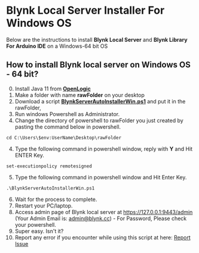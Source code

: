 # Blynk Local Server Installer For Windows OS

Below are the instructions to install **Blynk Local Server** and **Blynk Library For Arduino IDE** on a Windows-64 bit OS


## How to install Blynk local server on Windows OS - 64 bit?
0. Install Java 11 from **[OpenLogic](https://builds.openlogic.com/downloadJDK/openlogic-openjdk-jre/11.0.26+4/openlogic-openjdk-jre-11.0.26+4-windows-x64.msi)**
1. Make a folder with name **rawFolder** on your desktop
2. Download a script **[BlynkServerAutoInstallerWin.ps1](https://raw.githubusercontent.com/msanaullahsahar/Blynk-Local-Server-Auto-Installer-For-Windows-OS/master/BlynkServerAutoInstallerWin.ps1)** and put it in the rawFolder,
2. Run windows Powershell as Administrator.
3. Change the directory of powershell to rawFolder you just created by pasting the command below in powershell.
```
cd C:\Users\$env:UserName\Desktop\rawFolder
```
4. Type the following command in powershell window, reply with **Y** and Hit ENTER Key.

```
set-executionpolicy remotesigned
```
5. Type the following command in powershell window and Hit Enter Key.

```
.\BlynkServerAutoInstallerWin.ps1
```
   
6. Wait for the process to complete.
7. Restart your PC/laptop.
8. Access admin page of Blynk local server at https://127.0.0.1:9443/admin (Your Admin Email is: admin@blynk.cc) - For Password, Please check your powershell.
9. Super easy. Isn't it?
10. Report any error if you encounter while using this script at here: [Report Issue](https://github.com/msanaullahsahar/Blynk-Local-Server-Auto-Installer-For-Windows-OS/issues/new)
